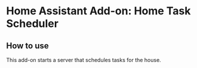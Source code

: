 # Home Assistant Add-on: Home Task Scheduler

## How to use

This add-on starts a server that schedules tasks for the house.
